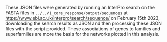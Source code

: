These JSON files were generated by running an InterPro search on the FASTA files in `../../1_core_response/output/sequences` at https://www.ebi.ac.uk/interpro/search/sequence/ on February 15th 2023, downloading the search results as JSON and then processing these JSON files with the script provided.
These associations of genes to families and superfamilies are more the basis for the networks plotted in this analysis.
